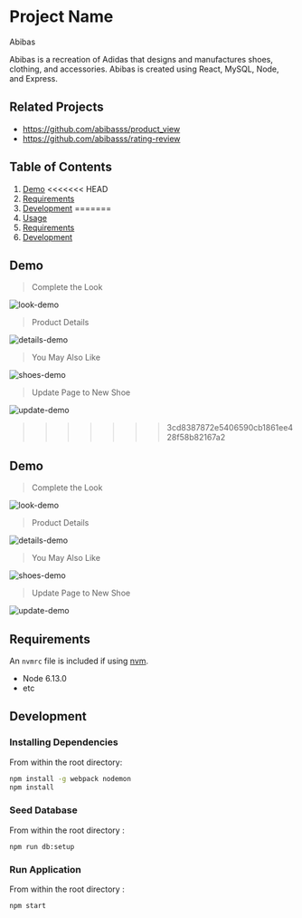 # Project Name

Abibas

Abibas is a recreation of Adidas that designs and manufactures shoes, clothing, and accessories. Abibas is created using React, MySQL, Node, and Express.

## Related Projects

  - https://github.com/abibasss/product_view
  - https://github.com/abibasss/rating-review

## Table of Contents

1. [Demo](#demo)
<<<<<<< HEAD
2. [Requirements](#requirements)
3. [Development](#development)
=======
2. [Usage](#usage)
3. [Requirements](#requirements)
4. [Development](#development)

## Demo
> Complete the Look

![look-demo](https://user-images.githubusercontent.com/26655855/53500900-0bc14e00-3a60-11e9-8783-96105ac5ccab.gif)

> Product Details 

![details-demo](https://user-images.githubusercontent.com/26655855/53501310-c7827d80-3a60-11e9-9723-289d7e932356.gif)

> You May Also Like 

![shoes-demo](https://user-images.githubusercontent.com/26655855/53500336-f8fa4980-3a5e-11e9-8855-bfd5d1d82eb8.gif)

> Update Page to New Shoe

![update-demo](https://user-images.githubusercontent.com/26655855/53501325-ce10f500-3a60-11e9-87cb-86a48818d205.gif)
>>>>>>> 3cd8387872e5406590cb1861ee428f58b82167a2

## Demo
> Complete the Look

![look-demo](https://user-images.githubusercontent.com/26655855/53500900-0bc14e00-3a60-11e9-8783-96105ac5ccab.gif)

> Product Details

![details-demo](https://user-images.githubusercontent.com/26655855/53501310-c7827d80-3a60-11e9-9723-289d7e932356.gif)

> You May Also Like

![shoes-demo](https://user-images.githubusercontent.com/26655855/53500336-f8fa4980-3a5e-11e9-8855-bfd5d1d82eb8.gif)

> Update Page to New Shoe

![update-demo](https://user-images.githubusercontent.com/26655855/53501325-ce10f500-3a60-11e9-87cb-86a48818d205.gif)


## Requirements

An `nvmrc` file is included if using [nvm](https://github.com/creationix/nvm).

- Node 6.13.0
- etc

## Development

### Installing Dependencies

From within the root directory:

```sh
npm install -g webpack nodemon
npm install
```

### Seed Database

From within the root directory :

```
npm run db:setup
```

### Run Application

From within the root directory :

```
npm start
```
